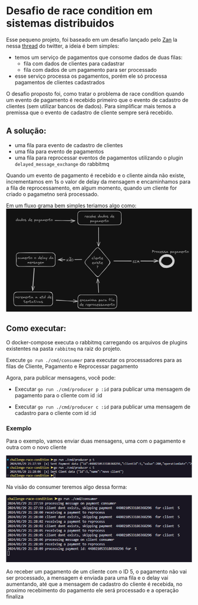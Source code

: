 # Desafio de race condition em sistemas distribuidos

Esse pequeno projeto, foi baseado em um desafio lançado pelo [Zan](https://twitter.com/zanfranceschi) la nessa [thread](https://twitter.com/zanfranceschi/status/1743040590751977636) do twitter, a ideia é bem simples:

- temos um serviço de pagamentos que consome dados de duas filas:
  - fila com dados de clientes para cadastrar
  - fila com dados de um pagamento para ser processado
- esse serviço processa os pagamentos, porém ele só processa pagamentos de clientes cadastrados

O desafio proposto foi, como tratar o problema de race condition quando um evento de pagamento é recebido primeiro que o evento de cadastro de clientes (sem utilizar bancos de dados). Para simplificar mais temos a premissa que o evento de cadastro de cliente sempre será recebido.



## A solução:
- uma fila para evento de cadastro de clientes
- uma fila para evento de pagamentos
- uma fila para reprocessar eventos de pagamentos utilizando o plugin `delayed_message_exchange` do rabbitmq

Quando um evento de pagamento é recebido e o cliente ainda não existe, incrementamos em 1s o valor de delay da mensagem e encaminhamos para a fila de reprocessamento, em algum momento, quando um cliente for criado o pagametno será processado. 

Em um fluxo grama bem simples teriamos algo como: 
![Alt text](./image/fluxo.png)

## Como executar:
O docker-compose executa o rabbitmq carregando os arquivos de plugins existentes na pasta `rabbitmq` na raiz do projeto. 

Execute `go run ./cmd/consumer` para executar os processadores para as filas de Cliente, Pagamento e Reprocessar pagamento

Agora, para publicar mensagens, você pode:

- Executar `go run ./cmd/producer p :id` para publicar uma mensagem de pagamento para o cliente com id :id

- Executar `go run ./cmd/producer c :id` para publicar uma mensagem de cadastro para o cliente com id :id
 
### Exemplo 
Para o exemplo, vamos enviar duas mensagens, uma com o pagamento e outra com o novo cliente

![Alt text](./image/producer.png)

Na visão do consumer teremos algo dessa forma:

![Alt text](./image/consumer.png) 

Ao receber um pagamento de um cliente com o ID 5, o pagamento não vai ser processado, a mensagem é enviada para uma fila e o delay vai aumentando, até que a mensagem de cadastro do cliente é recebida, no proximo recebimento do pagamento ele será processado e a operação finaliza

